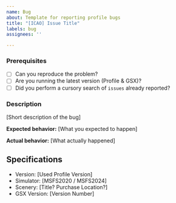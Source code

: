 ```yaml
---
name: Bug
about: Template for reporting profile bugs
title: "[ICAO] Issue Title"
labels: bug
assignees: ''

---
```


### Prerequisites

* [ ] Can you reproduce the problem?
* [ ] Are you running the latest version (Profile & GSX)?
* [ ] Did you perform a cursory search of `issues` already reported?

### Description

[Short description of the bug]

**Expected behavior:** [What you expected to happen]

**Actual behavior:** [What actually happened]

## Specifications

  - Version: [Used Profile Version]
  - Simulator: [MSFS2020 / MSFS2024]
  - Scenery: [Title? Purchase Location?]
  - GSX Version: [Version Number]
